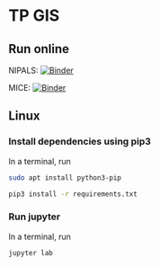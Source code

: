 # TP GIS

## Run online

NIPALS: [![Binder](https://mybinder.org/badge_logo.svg)](https://mybinder.org/v2/gh/Quentin62/TPGIS/master?filepath=nipals.ipynb)

MICE: [![Binder](https://mybinder.org/badge_logo.svg)](https://mybinder.org/v2/gh/Quentin62/TPGIS/master?filepath=mice.ipynb)

## Linux

### Install dependencies using pip3

In a terminal, run

``` bash
sudo apt install python3-pip
```

``` bash
pip3 install -r requirements.txt
```

### Run jupyter

In a terminal, run

``` bash
jupyter lab
```
